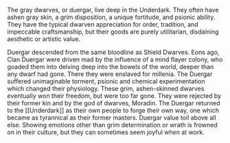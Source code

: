 The gray dwarves, or duergar, live deep in the Underdark. They often have ashen gray skin, a grim disposition, a unique fortitude, and psionic ability. They have the typical dwarven appreciation for order, tradition, and impeccable craftsmanship, but their goods are purely utilitarian, disdaining aesthetic or artistic value.

Duergar descended from the same bloodline as Shield Dwarves. Eons ago, Clan Duergar were driven mad by the influence of a mind flayer colony, who goaded them into delving deep into the bowels of the world, deeper than any dwarf had gone. There they were enslaved for millenia. The Duergar suffered unimaginable torment, psionic and chemical experimentation which changed their physiology. These grim, ashen-skinned dwarves eventually won their freedom, but were too far gone. They were rejected by their former kin and by the god of dwarves, Moradin. The Duergar returned to the [[Underdark]] as their own people to forge their own way, one which became as tyrannical as their former masters. Duergar value toil above all else. Showing emotions other than grim determination or wrath is frowned on in their culture, but they can sometimes seem joyful when at work. 
